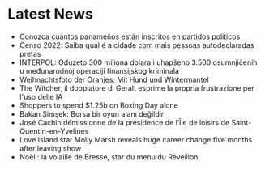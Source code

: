 # Latest News
-  Conozca cuántos panameños están inscritos en partidos políticos
-  Censo 2022: Saiba qual é a cidade com mais pessoas autodeclaradas pretas
-  INTERPOL: Oduzeto 300 miliona dolara i uhapšeno 3.500 osumnjičenih u međunarodnoj operaciji finansijskog kriminala
-  Weihnachtsfoto der Oranjes: Mit Hund und Wintermantel
-  The Witcher, il doppiatore di Geralt esprime la propria frustrazione per l'uso delle IA
-  Shoppers to spend $1.25b on Boxing Day alone
-  Bakan Şimşek: Borsa bir oyun alanı değildir
-  José Cachin démissionne de la présidence de l’Île de loisirs de Saint-Quentin-en-Yvelines
-  Love Island star Molly Marsh reveals huge career change five months after leaving show
-  Noël : la volaille de Bresse, star du menu du Réveillon
